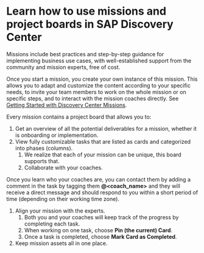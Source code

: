 # Learn how to use missions and project boards in SAP Discovery Center

Missions include best practices and step-by-step guidance for implementing business use cases, with well-established support from the community and mission experts, free of cost.

Once you start a mission, you create your own instance of this mission. This allows you to adapt and customize the content according to your specific needs, to invite your team members to work on the whole mission or on specific steps, and to interact with the mission coaches directly. See [Getting Started with Discovery Center Missions](https://discovery-center.cloud.sap/protected/index.html#/missiondetail/3918/3389/).

Every mission contains a project board that allows you to:
1. Get an overview of all the potential deliverables for a mission, whether it is onboarding or implementation.
2. View fully customizable tasks that are listed as cards and categorized into phases (columns).
    1. We realize that each of your mission can be unique, this board supports that.
    2. Collaborate with your coaches.

Once you learn who your coaches are, you can contact them by adding a comment in the task by tagging them **@<coach_name>** and they will receive a direct message and should respond to you within a short period of time (depending on their working time zone).

1. Align your mission with the experts.
    1. Both you and your coaches will keep track of the progress by completing each task.
    2. When working on one task, choose **Pin (the current) Card**.
    3. Once a task is completed, choose **Mark Card as Completed**.
2. Keep mission assets all in one place.

